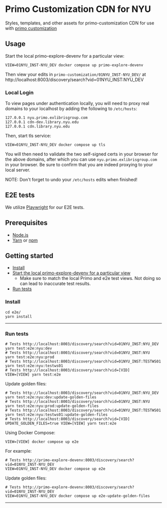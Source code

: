 # Primo Customization CDN for NYU

Styles, templates, and other assets for primo-customization CDN for use with [primo customization](https://github.com/NYULibraries/primo-customization/)

## Usage

Start the local primo-explore-devenv for a particular view:

```
VIEW=01NYU_INST-NYU_DEV docker compose up primo-explore-devenv
```

Then view your edits in `primo-customization/01NYU_INST-NYU_DEV/` at http://localhost:8003/discovery/search?vid=01NYU_INST:NYU_DEV

### Local Login

To view pages under authentication locally, you will need to proxy real domains to your localhost by adding the following to `/etc/hosts`:

```
127.0.0.1 nyu.primo.exlibrisgroup.com
127.0.0.1 cdn-dev.library.nyu.edu
127.0.0.1 cdn.library.nyu.edu
```

Then, start tls service:

```
VIEW=01NYU_INST-NYU_DEV docker compose up tls
```

You will then need to validate the two self-signed certs in your browser for the above domains, after which you can use `nyu.primo.exlibrisgroup.com` in your browser. Be sure to confirm that you are indeed proxying to your local server.

NOTE: Don't forget to undo your `/etc/hosts` edits when finished!

## E2E tests

We utilize [Playwright](https://playwright.dev/docs/intro) for our E2E tests.

## Prerequisites

- [Node.js](https://nodejs.org/)
- [Yarn](https://yarnpkg.com/) or [npm](https://www.npmjs.com/)

## Getting started

* [Install](https://github.com/NYULibraries/primo-customization-cdn/blob/main/README.md#install)
* [Start the local primo-explore-devenv for a particular view](https://github.com/NYULibraries/primo-customization-cdn/blob/main/README.md#usage)
  * Make sure to match the local Primo and e2e test views.  Not doing so can lead to
    inaccurate test results.
* [Run tests](https://github.com/NYULibraries/primo-customization-cdn/blob/main/README.md#run-tests)

### Install

```shell
cd e2e/
yarn install
```

---

### Run tests

```shell
# Tests http://localhost:8003/discovery/search?vid=01NYU_INST:NYU_DEV
yarn test:e2e:nyu:dev
# Tests http://localhost:8003/discovery/search?vid=01NYU_INST:NYU
yarn test:e2e:nyu:prod
# Tests http://localhost:8003/discovery/search?vid=01NYU_INST:TESTWS01
yarn test:e2e:nyu:testws01
# Tests http://localhost:8003/discovery/search?vid=[VID]
VIEW=[VIEW] yarn test:e2e
```

Update golden files:

```shell
# Tests http://localhost:8003/discovery/search?vid=01NYU_INST:NYU_DEV
yarn test:e2e:nyu:dev:update-golden-files
# Tests http://localhost:8003/discovery/search?vid=01NYU_INST:NYU
yarn test:e2e:nyu:prod:update-golden-files
# Tests http://localhost:8003/discovery/search?vid=01NYU_INST:TESTWS01
yarn test:e2e:nyu:testws01:update-golden-files
# Tests http://localhost:8003/discovery/search?vid=[VID]
UPDATE_GOLDEN_FILES=true VIEW=[VIEW] yarn test:e2e
```

Using Docker Compose:

```shell
VIEW=[VIEW] docker compose up e2e
```

For example:

```shell
# Tests http://primo-explore-devenv:8003/discovery/search?vid=01NYU_INST-NYU_DEV
VIEW=01NYU_INST-NYU_DEV docker compose up e2e
```

Update golden files:

```shell
# Tests http://primo-explore-devenv:8003/discovery/search?vid=01NYU_INST-NYU_DEV
VIEW=01NYU_INST-NYU_DEV docker compose up e2e-update-golden-files
```

---
